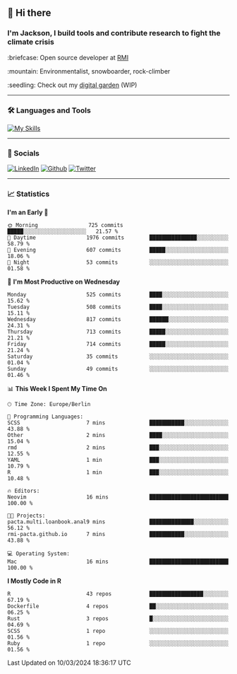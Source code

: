 ## :wave: Hi there
### I'm Jackson, I build tools and contribute research to fight the climate crisis
<p> :briefcase: Open source developer at <a href="https://rmi.org/" alt="RMI">RMI</a></p>
<p> :mountain: Environmentalist, snowboarder, rock-climber</p>
<p> :seedling: Check out my <a href="https://jdhoffa.github.io/" alt="digital garden">digital garden</a> (WIP) </p>

---

### :hammer_and_wrench: Languages and Tools

[![My Skills](https://skillicons.dev/icons?i=r,python,rust,js,html,css,postgresql,neovim,azure,docker,git&perline=6&theme=dark)](https://skillicons.dev)

---

### :iphone: Socials

[![LinkedIn](https://skillicons.dev/icons?i=linkedin&theme=dark)](https://www.linkedin.com/in/jackson-hoffart/) 
[![Github](https://skillicons.dev/icons?i=github&theme=dark)](https://github.com/jdhoffa) 
[![Twitter](https://skillicons.dev/icons?i=twitter&theme=dark)](https://twitter.com/jdhoffart) 

---

### :chart_with_upwards_trend: Statistics

 
<!--START_SECTION:waka-->
**I'm an Early 🐤** 

```text
🌞 Morning                725 commits         █████░░░░░░░░░░░░░░░░░░░░   21.57 % 
🌆 Daytime                1976 commits        ███████████████░░░░░░░░░░   58.79 % 
🌃 Evening                607 commits         █████░░░░░░░░░░░░░░░░░░░░   18.06 % 
🌙 Night                  53 commits          ░░░░░░░░░░░░░░░░░░░░░░░░░   01.58 % 
```
📅 **I'm Most Productive on Wednesday** 

```text
Monday                   525 commits         ████░░░░░░░░░░░░░░░░░░░░░   15.62 % 
Tuesday                  508 commits         ████░░░░░░░░░░░░░░░░░░░░░   15.11 % 
Wednesday                817 commits         ██████░░░░░░░░░░░░░░░░░░░   24.31 % 
Thursday                 713 commits         █████░░░░░░░░░░░░░░░░░░░░   21.21 % 
Friday                   714 commits         █████░░░░░░░░░░░░░░░░░░░░   21.24 % 
Saturday                 35 commits          ░░░░░░░░░░░░░░░░░░░░░░░░░   01.04 % 
Sunday                   49 commits          ░░░░░░░░░░░░░░░░░░░░░░░░░   01.46 % 
```


📊 **This Week I Spent My Time On** 

```text
🕑︎ Time Zone: Europe/Berlin

💬 Programming Languages: 
SCSS                     7 mins              ███████████░░░░░░░░░░░░░░   43.88 % 
Other                    2 mins              ████░░░░░░░░░░░░░░░░░░░░░   15.04 % 
rmd                      2 mins              ███░░░░░░░░░░░░░░░░░░░░░░   12.55 % 
YAML                     1 min               ███░░░░░░░░░░░░░░░░░░░░░░   10.79 % 
R                        1 min               ███░░░░░░░░░░░░░░░░░░░░░░   10.48 % 

🔥 Editors: 
Neovim                   16 mins             █████████████████████████   100.00 % 

🐱‍💻 Projects: 
pacta.multi.loanbook.anal9 mins              ██████████████░░░░░░░░░░░   56.12 % 
rmi-pacta.github.io      7 mins              ███████████░░░░░░░░░░░░░░   43.88 % 

💻 Operating System: 
Mac                      16 mins             █████████████████████████   100.00 % 
```

**I Mostly Code in R** 

```text
R                        43 repos            █████████████████░░░░░░░░   67.19 % 
Dockerfile               4 repos             ██░░░░░░░░░░░░░░░░░░░░░░░   06.25 % 
Rust                     3 repos             █░░░░░░░░░░░░░░░░░░░░░░░░   04.69 % 
SCSS                     1 repo              ░░░░░░░░░░░░░░░░░░░░░░░░░   01.56 % 
Ruby                     1 repo              ░░░░░░░░░░░░░░░░░░░░░░░░░   01.56 % 
```




 Last Updated on 10/03/2024 18:36:17 UTC
<!--END_SECTION:waka-->
